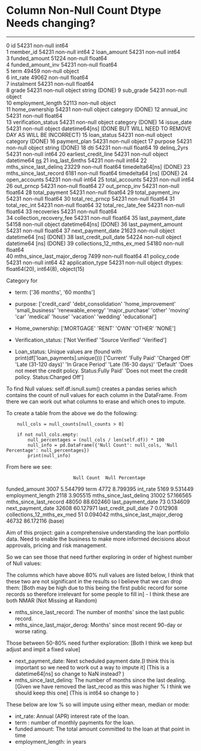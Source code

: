 #   Column                       Non-Null Count  Dtype      Needs changing?     
---  ------                       --------------  -----
 0   id                           54231 non-null  int64             
 1   member_id                    54231 non-null  int64
 2   loan_amount                  54231 non-null  int64         
 3   funded_amount                51224 non-null  float64       
 4   funded_amount_inv            54231 non-null  float64       
 5   term                         49459 non-null  object        
 6   int_rate                     49062 non-null  float64       
 7   instalment                   54231 non-null  float64       
 8   grade                        54231 non-null  object        string (DONE)
 9   sub_grade                    54231 non-null  object     
 10  employment_length            52113 non-null  object        
 11  home_ownership               54231 non-null  object        category (DONE)
 12  annual_inc                   54231 non-null  float64       
 13  verification_status          54231 non-null  object        category (DONE)
 14  issue_date                   54231 non-null  object        datetime64[ns] (DONE BUT WILL NEED TO REMOVE DAY AS WILL BE INCORRECT)
 15  loan_status                  54231 non-null  object        category (DONE)
 16  payment_plan                 54231 non-null  object
 17  purpose                      54231 non-null  object        string (DONE)
 18  dti                          54231 non-null  float64
 19  delinq_2yrs                  54231 non-null  int64
 20  earliest_credit_line         54231 non-null  object      datetime64 [ns](DONE)
 21  inq_last_6mths               54231 non-null  int64
 22  mths_since_last_delinq       23229 non-null  float64     timedelta64[ns] (DONE)
 23  mths_since_last_record       6181 non-null   float64     timedelta64 [ns] (DONE)
 24  open_accounts                54231 non-null  int64
 25  total_accounts               54231 non-null  int64
 26  out_prncp                    54231 non-null  float64
 27  out_prncp_inv                54231 non-null  float64
 28  total_payment                54231 non-null  float64
 29  total_payment_inv            54231 non-null  float64
 30  total_rec_prncp              54231 non-null  float64
 31  total_rec_int                54231 non-null  float64
 32  total_rec_late_fee           54231 non-null  float64
 33  recoveries                   54231 non-null  float64       
 34  collection_recovery_fee      54231 non-null  float64
 35  last_payment_date            54158 non-null  object        datetime64[ns] (DONE)
 36  last_payment_amount          54231 non-null  float64
 37  next_payment_date            21623 non-null  object       datetime64 [ns] (DONE)
 38  last_credit_pull_date        54224 non-null  object       datetime64 [ns] (DONE)
 39  collections_12_mths_ex_med   54180 non-null  float64       
 40  mths_since_last_major_derog  7499 non-null   float64
 41  policy_code                  54231 non-null  int64
 42  application_type             54231 non-null  object
dtypes: float64(20), int64(8), object(15)


Category for 

- term:
['36 months', '60 months']

- purpose:
['credit_card' 'debt_consolidation' 'home_improvement' 'small_business'
 'renewable_energy' 'major_purchase' 'other' 'moving' 'car' 'medical'
 'house' 'vacation' 'wedding' 'educational']

- Home_ownership: 
['MORTGAGE' 'RENT' 'OWN' 'OTHER' 'NONE']

- Verification_status: 
['Not Verified' 'Source Verified' 'Verified']

- Loan_status: Unique values are (found with print(df['loan_payments].unique()))
['Current' 'Fully Paid' 'Charged Off' 'Late (31-120 days)'
 'In Grace Period' 'Late (16-30 days)' 'Default'
 'Does not meet the credit policy. Status:Fully Paid'
 'Does not meet the credit policy. Status:Charged Off']




To find Null values: self.df.isnull.sum() creates a pandas series which contains the count of null values for each column in the DataFrame. From there we can work out what columns to erase and which ones to impute.

To create a table from the above we do the following: 

        null_cols = null_counts[null_counts > 0] 
         
        if not null_cols.empty:
            null_percentages = (null_cols / len(self.df)) * 100
            null_info = pd.DataFrame({'Null Count': null_cols, 'Null Percentage': null_percentages})
            print(null_info)

From here we see: 

                             Null Count  Null Percentage
funded_amount                      3007         5.544799
term                               4772         8.799395
int_rate                           5169         9.531449
employment_length                  2118         3.905515
mths_since_last_delinq            31002        57.166565
mths_since_last_record            48050        88.602460
last_payment_date                    73         0.134609
next_payment_date                 32608        60.127971
last_credit_pull_date                 7         0.012908
collections_12_mths_ex_med           51         0.094042
mths_since_last_major_derog       46732        86.172116
(base) 


Aim of this project: gain a comprehensive understanding the loan portfolio data. Need to enable the business to make more informed decisions about approvals, pricing and risk management.

So we can see those that need further exploring in order of highest number of Null values: 

The columns which have above 80% null values are listed below, I think that these two are not significant in the results so I believe that we can drop them: [Both may be high due to this being the first public record for some records so therefore irrelevant for some people to fill in] - I think these are both NMAR (Not Missing at Random)
- mths_since_last_record: The number of months' since the last public record.
- mths_since_last_major_derog: Months' since most recent 90-day or worse rating.

Those between 50-80% need further exploration: [Both I think we keep but adjust and impit a fixed value]
- next_payment_date: Next scheduled payment date.[I think this is important so we need to work out a way to impute it] (This is a datetime64[ns] so change to NaN instead? )
- mths_since_last_delinq: The number of months since the last dealing. [Given we have removed the last_recod as this was higher % I think we should keep this one] (This is int64 so change to )

These below are low % so will impute using either mean, median or mode:
- int_rate: Annual (APR) interest rate of the loan.
- term : number of monthly payments for the loan.
- funded amount:  The total amount committed to the loan at that point in time
- employment_length: in years




